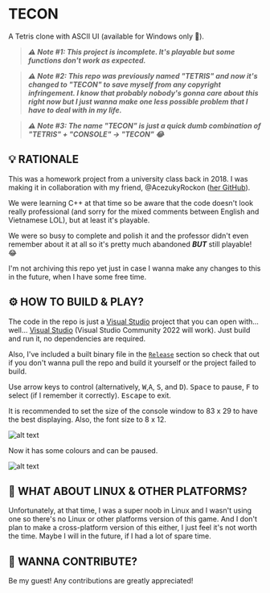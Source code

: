 # TECON

A Tetris clone with ASCII UI (available for Windows only 🙁).

> __*⚠️ Note #1: This project is incomplete. It's playable but some functions don't work as expected.*__

> __*⚠️ Note #2: This repo was previously named "TETRIS" and now it's changed to "TECON" to save myself from any copyright infringement. I know that probably nobody's gonna care about this right now but I just wanna make one less possible problem that I have to deal with in my life.*__

> __*⚠️ Note #3: The name "TECON" is just a quick dumb combination of "TETRIS" + "CONSOLE" → "TECON" 😂*__

## 💡 RATIONALE

This was a homework project from a university class back in 2018. I was making it in collaboration with my friend, @AcezukyRockon ([her GitHub](https://github.com/AcezukyRockon)).

We were learning C++ at that time so be aware that the code doesn't look really professional (and sorry for the mixed comments between English and Vietnamese LOL), but at least it's playable.

We were so busy to complete and polish it and the professor didn't even remember about it at all so it's pretty much abandoned ***BUT*** still playable! 😂

I'm not archiving this repo yet just in case I wanna make any changes to this in the future, when I have some free time.

## ⚙️ HOW TO BUILD & PLAY?

The code in the repo is just a [Visual Studio](https://visualstudio.microsoft.com/) project that you can open with... well... [Visual Studio](https://visualstudio.microsoft.com/) (Visual Studio Community 2022 will work). Just build and run it, no dependencies are required.

Also, I've included a built binary file in the [`Release`](https://github.com/hohaicongthuan/TETRIS/releases) section so check that out if you don't wanna pull the repo and build it yourself or the project failed to build.

Use arrow keys to control (alternatively, <kbd>W</kbd>,<kbd>A</kbd>, <kbd>S</kbd>, and <kbd>D</kbd>). <kbd>Space</kbd> to pause, <kbd>F</kbd> to select (if I remember it correctly). <kbd>Escape</kbd> to exit.

It is recommended to set the size of the console window to 83 x 29 to have the best displaying. Also, the font size to 8 x 12.

![alt text](https://user-images.githubusercontent.com/20926690/49714455-7643c880-fc7f-11e8-8c6d-cca864867a58.PNG)

Now it has some colours and can be paused.

![alt text](https://user-images.githubusercontent.com/20926690/49856056-898e9980-fe21-11e8-8baa-91213d1cee3f.PNG)

## 🐧 WHAT ABOUT LINUX & OTHER PLATFORMS?

Unfortunately, at that time, I was a super noob in Linux and I wasn't using one so there's no Linux or other platforms version of this game. And I don't plan to make a cross-platform version of this either, I just feel it's not worth the time. Maybe I will in the future, if I had a lot of spare time.

## 🤝 WANNA CONTRIBUTE?

Be my guest! Any contributions are greatly appreciated!
